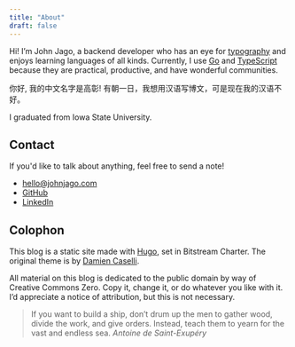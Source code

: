 ```yaml
---
title: "About"
draft: false
---
```


Hi! I’m John Jago, a backend developer who has an eye for [typography](https://practicaltypography.com/)
and enjoys learning languages of all kinds. Currently, I use
[Go](https://golang.org/) and [TypeScript](https://www.typescriptlang.org/)
because they are practical, productive, and have wonderful communities.

你好, 我的中文名字是高彰! 有朝一日，我想用汉语写博文，可是现在我的汉语不好。

I graduated from Iowa State University.

## Contact

If you'd like to talk about anything, feel free to send a note!

- [hello@johnjago.com](mailto:hello@johnjago.com)
- [GitHub](https://github.com/johnjago)
- [LinkedIn](https://www.linkedin.com/in/johnjago/)

## Colophon

This blog is a static site made with [Hugo](https://gohugo.io/), set in
Bitstream Charter. The original theme is by [Damien Caselli](https://github.com/dashdashzako).

All material on this blog is dedicated to the public domain by way of Creative
Commons Zero. Copy it, change it, or do whatever you like with it. I’d
appreciate a notice of attribution, but this is not necessary.

> If you want to build a ship, don’t drum up the men to gather wood, divide the
> work, and give orders. Instead, teach them to yearn for the vast and endless
> sea.
> <cite>Antoine de Saint-Exupéry</cite>
